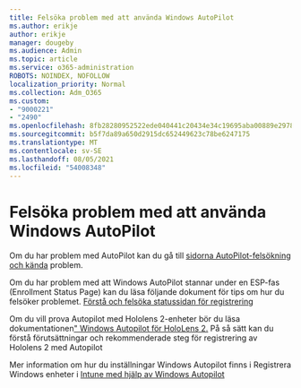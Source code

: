 ```yaml
---
title: Felsöka problem med att använda Windows AutoPilot
ms.author: erikje
author: erikje
manager: dougeby
ms.audience: Admin
ms.topic: article
ms.service: o365-administration
ROBOTS: NOINDEX, NOFOLLOW
localization_priority: Normal
ms.collection: Adm_O365
ms.custom:
- "9000221"
- "2490"
ms.openlocfilehash: 8fb28280952522ede040441c20434e34c19695aba00889e2978ed98ef1544819
ms.sourcegitcommit: b5f7da89a650d2915dc652449623c78be6247175
ms.translationtype: MT
ms.contentlocale: sv-SE
ms.lasthandoff: 08/05/2021
ms.locfileid: "54008348"
---
```

# <a name="troubleshoot-issues-when-using-windows-autopilot"></a>Felsöka problem med att använda Windows AutoPilot

Om du har problem med AutoPilot kan du gå till [sidorna AutoPilot-felsökning](https://docs.microsoft.com/windows/deployment/windows-autopilot/troubleshooting) [och kända](https://docs.microsoft.com/windows/deployment/windows-autopilot/known-issues) problem.

Om du har problem med att Windows AutoPilot stannar under en ESP-fas (Enrollment Status Page) kan du läsa följande dokument för tips om hur du felsöker problemet. [Förstå och felsöka statussidan för registrering](https://docs.microsoft.com/troubleshoot/mem/intune/understand-troubleshoot-esp)

Om du vill prova Autopilot med Hololens 2-enheter bör du läsa dokumentationen[" Windows Autopilot för HoloLens 2.](https://docs.microsoft.com/hololens/hololens2-autopilot) På så sätt kan du förstå förutsättningar och rekommenderade steg för registrering av Hololens 2 med Autopilot  

Mer information om hur du inställningar Windows Autopilot finns i Registrera Windows enheter i [Intune med hjälp av Windows Autopilot](https://docs.microsoft.com/intune/enrollment/enrollment-autopilot)